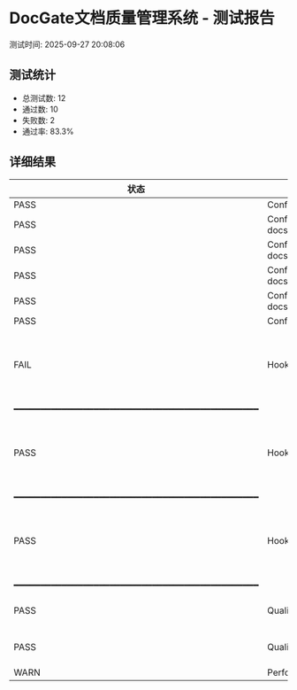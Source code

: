 # DocGate文档质量管理系统 - 测试报告

测试时间: 2025-09-27 20:08:06

## 测试统计

- 总测试数: 12
- 通过数: 10
- 失败数: 2
- 通过率: 83.3%

## 详细结果

| 状态 | 测试项 | 说明 |
|------|--------|------|
| PASS | Config: .docpolicy.yaml | File exists |
| PASS | Config: .git/hooks/pre-commit-docs | File exists |
| PASS | Config: .git/hooks/pre-push-docs | File exists |
| PASS | Config: docs/templates/requirement.md | File exists |
| PASS | Config: docs/templates/design.md | File exists |
| PASS | Config: docs/templates/api.md | File exists |
| FAIL | Hook: test_valid.md | [0;34m📚 Claude Enhancer - Document Quality Check[0m
━━━━━━━━━━━━━━━━━━━━━━━━━━━━━━━━━━━━━━━━━━━━━━ |
| PASS | Hook: test-copy.md | [0;34m📚 Claude Enhancer - Document Quality Check[0m
━━━━━━━━━━━━━━━━━━━━━━━━━━━━━━━━━━━━━━━━━━━━━━ |
| PASS | Hook: test_sensitive.md | [0;34m📚 Claude Enhancer - Document Quality Check[0m
━━━━━━━━━━━━━━━━━━━━━━━━━━━━━━━━━━━━━━━━━━━━━━ |
| PASS | Quality: high_quality.md | Expected: high, Got: high |
| PASS | Quality: low_quality.md | Expected: low, Got: low |
| WARN | Performance: pre-commit | 81.67ms |
